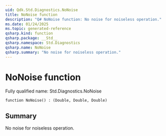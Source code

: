 ```yaml
---
uid: Qdk.Std.Diagnostics.NoNoise
title: NoNoise function
description: "Q# NoNoise function: No noise for noiseless operation."
ms.date: 01/24/2025
ms.topic: generated-reference
qsharp.kind: function
qsharp.package: __Std__
qsharp.namespace: Std.Diagnostics
qsharp.name: NoNoise
qsharp.summary: "No noise for noiseless operation."
---
```


# NoNoise function

Fully qualified name: Std.Diagnostics.NoNoise

```qsharp
function NoNoise() : (Double, Double, Double)
```

## Summary
 No noise for noiseless operation.

